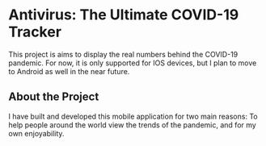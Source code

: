 # Antivirus: The Ultimate COVID-19 Tracker

This project is aims to display the real numbers behind the COVID-19 pandemic. For now, it is only supported for IOS devices, but I plan to move to Android as well in the near future.

## About the Project

I have built and developed this mobile application for two main reasons: To help people around the world view the trends of the pandemic, and for my own enjoyability. 

 

